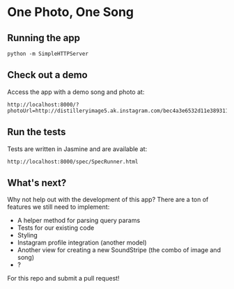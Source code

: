 # One Photo, One Song

## Running the app

```
python -m SimpleHTTPServer
```

## Check out a demo
Access the app with a demo song and photo at:

```
http://localhost:8000/?photoUrl=http://distilleryimage5.ak.instagram.com/bec4a3e6532d11e3893112e1b6328fc9_8.jpg&songUrl=http://mp3.ecsmedia.pl/track/music/0000/13/60/11225065/1/3_30.mp3/
```

## Run the tests
Tests are written in Jasmine and are available at:
```
http://localhost:8000/spec/SpecRunner.html
```

## What's next?

Why not help out with the development of this app? There are a ton of features we still need to implement:

* A helper method for parsing query params
* Tests for our existing code
* Styling
* Instagram profile integration (another model)
* Another view for creating a new SoundStripe (the combo of image and song)
* ?

For this repo and submit a pull request!
